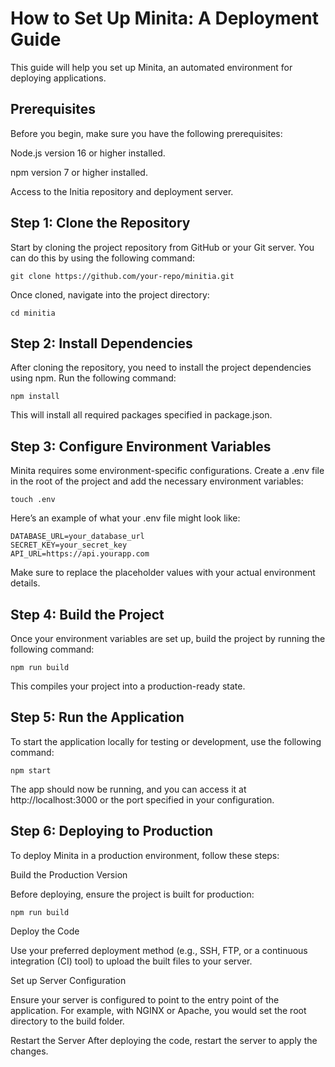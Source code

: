 # How to Set Up Minita: A Deployment Guide
This guide will help you set up Minita, an automated environment for deploying applications.

## Prerequisites

Before you begin, make sure you have the following prerequisites:

Node.js version 16 or higher installed.

npm version 7 or higher installed.

Access to the Initia repository and deployment server.

## Step 1: Clone the Repository

Start by cloning the project repository from GitHub or your Git server. You can do this by using the following command:

```
git clone https://github.com/your-repo/minitia.git
```
Once cloned, navigate into the project directory:

```
cd minitia
```
## Step 2: Install Dependencies

After cloning the repository, you need to install the project dependencies using npm. Run the following command:

```
npm install
```
This will install all required packages specified in package.json.

## Step 3: Configure Environment Variables

Minita requires some environment-specific configurations. Create a .env file in the root of the project and add the necessary environment variables:

```
touch .env
```
Here’s an example of what your .env file might look like:

```
DATABASE_URL=your_database_url
SECRET_KEY=your_secret_key
API_URL=https://api.yourapp.com
```
Make sure to replace the placeholder values with your actual environment details.

## Step 4: Build the Project

Once your environment variables are set up, build the project by running the following command:

```
npm run build
```
This compiles your project into a production-ready state.

## Step 5: Run the Application

To start the application locally for testing or development, use the following command:

```
npm start
```
The app should now be running, and you can access it at http://localhost:3000 or the port specified in your configuration.

## Step 6: Deploying to Production

To deploy Minita in a production environment, follow these steps:

Build the Production Version

Before deploying, ensure the project is built for production:

```
npm run build
```
Deploy the Code

Use your preferred deployment method (e.g., SSH, FTP, or a continuous integration (CI) tool) to upload the built files to your server.

Set up Server Configuration

Ensure your server is configured to point to the entry point of the application. For example, with NGINX or Apache, you would set the root directory to the build folder.

Restart the Server
After deploying the code, restart the server to apply the changes.
